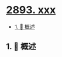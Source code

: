 # [2893. xxx](https://github.com/Tdahuyou/TNotes.leetcode/tree/main/notes/2893.%20xxx)

<!-- region:toc -->

- [1. 📝 概述](#1--概述)

<!-- endregion:toc -->

## 1. 📝 概述
